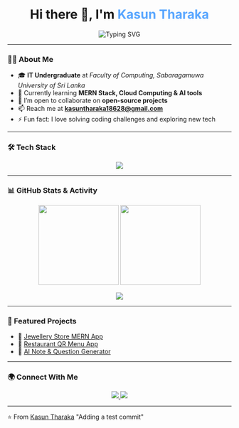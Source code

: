 <!--
**KTGamage/KTGamage** is a ✨ _special_ ✨ repository because its `README.md` (this file) appears on your GitHub profile.

Here are some ideas to get you started:

- 🔭 I’m currently working on ...
- 🌱 I’m currently learning ...
- 👯 I’m looking to collaborate on ...
- 🤔 I’m looking for help with ...
- 💬 Ask me about ...
- 📫 How to reach me: ...
- 😄 Pronouns: ...
- ⚡ Fun fact: ...
-->
<!-- Fancy GitHub Profile README with Animations -->

<h1 align="center">
  Hi there 👋, I'm <span style="color:#58a6ff;">Kasun Tharaka</span>
</h1>

<p align="center">
  <img src="https://readme-typing-svg.herokuapp.com?font=Fira+Code&weight=600&size=24&pause=1000&color=58A6FF&center=true&vCenter=true&width=600&lines=IT+Undergraduate+%7C+SUSL;Fullstack+Developer+(MERN);Passionate+Learner+%26+Tech+Explorer" alt="Typing SVG" />
</p>

---

### 👨‍🎓 About Me
- 🎓 **IT Undergraduate** at *Faculty of Computing, Sabaragamuwa University of Sri Lanka*  
- 🌱 Currently learning **MERN Stack, Cloud Computing & AI tools**  
- 👯 I’m open to collaborate on **open-source projects**  
- 📫 Reach me at **kasuntharaka18628@gmail.com**  
- ⚡ Fun fact: I love solving coding challenges and exploring new tech  

---

### 🛠 Tech Stack
<p align="center">
  <img src="https://skillicons.dev/icons?i=js,react,nodejs,express,mongodb,tailwind,html,css,git,github" />
</p>

---

### 📊 GitHub Stats & Activity
<p align="center">
  <img src="https://github-readme-stats.vercel.app/api?username=kasuntharaka&show_icons=true&theme=tokyonight" height="180px"/>
  <img src="https://github-readme-streak-stats.herokuapp.com/?user=kasuntharaka&theme=tokyonight" height="180px"/>
</p>

<p align="center">
  <img src="https://github-readme-activity-graph.vercel.app/graph?username=kasuntharaka&theme=react-dark&bg_color=20232a&hide_border=true" />
</p>

---

### 🚀 Featured Projects
- 💎 [Jewellery Store MERN App](https://github.com/yourusername/jewellery-app)  
- 🍔 [Restaurant QR Menu App](https://github.com/yourusername/restaurant-menu)  
- 🤖 [AI Note & Question Generator](https://github.com/yourusername/ai-note-generator)  

---

### 🌍 Connect With Me
<p align="center">
  <a href="https://linkedin.com/in/yourlinkedin" target="_blank">
    <img src="https://img.shields.io/badge/LinkedIn-0A66C2?style=for-the-badge&logo=linkedin&logoColor=white"/>
  </a>
  <a href="mailto:kasuntharaka18628@gmail.com">
    <img src="https://img.shields.io/badge/Email-D14836?style=for-the-badge&logo=gmail&logoColor=white"/>
  </a>
</p>

---

⭐️ From [Kasun Tharaka](https://github.com/KTGamage)
"Adding a test commit" 
